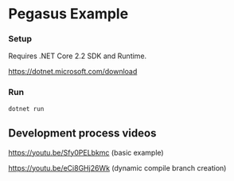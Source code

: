 # Pegasus Example

### Setup
Requires .NET Core 2.2 SDK and Runtime.

https://dotnet.microsoft.com/download

### Run
```
dotnet run
```

## Development process videos
https://youtu.be/Sfy0PELbkmc (basic example)

https://youtu.be/eCi8GHj26Wk (dynamic compile branch creation)
